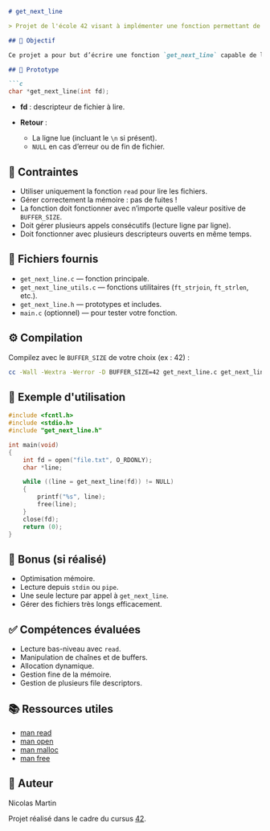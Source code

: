 ````markdown
# get_next_line

> Projet de l'école 42 visant à implémenter une fonction permettant de lire un fichier ligne par ligne.

## 🧠 Objectif

Ce projet a pour but d’écrire une fonction `get_next_line` capable de lire une ligne depuis un descripteur de fichier à chaque appel, jusqu’à atteindre la fin du fichier.

## 📌 Prototype

```c
char *get_next_line(int fd);
````

* **fd** : descripteur de fichier à lire.
* **Retour** :

  * La ligne lue (incluant le `\n` si présent).
  * `NULL` en cas d’erreur ou de fin de fichier.

## 🔧 Contraintes

* Utiliser uniquement la fonction `read` pour lire les fichiers.
* Gérer correctement la mémoire : pas de fuites !
* La fonction doit fonctionner avec n’importe quelle valeur positive de `BUFFER_SIZE`.
* Doit gérer plusieurs appels consécutifs (lecture ligne par ligne).
* Doit fonctionner avec plusieurs descripteurs ouverts en même temps.

## 📁 Fichiers fournis

* `get_next_line.c` — fonction principale.
* `get_next_line_utils.c` — fonctions utilitaires (`ft_strjoin`, `ft_strlen`, etc.).
* `get_next_line.h` — prototypes et includes.
* `main.c` (optionnel) — pour tester votre fonction.

## ⚙️ Compilation

Compilez avec le `BUFFER_SIZE` de votre choix (ex : 42) :

```bash
cc -Wall -Wextra -Werror -D BUFFER_SIZE=42 get_next_line.c get_next_line_utils.c main.c
```

## 🧪 Exemple d'utilisation

```c
#include <fcntl.h>
#include <stdio.h>
#include "get_next_line.h"

int main(void)
{
    int fd = open("file.txt", O_RDONLY);
    char *line;

    while ((line = get_next_line(fd)) != NULL)
    {
        printf("%s", line);
        free(line);
    }
    close(fd);
    return (0);
}
```

## 🏁 Bonus (si réalisé)

* Optimisation mémoire.
* Lecture depuis `stdin` ou `pipe`.
* Une seule lecture par appel à `get_next_line`.
* Gérer des fichiers très longs efficacement.

## ✅ Compétences évaluées

* Lecture bas-niveau avec `read`.
* Manipulation de chaînes et de buffers.
* Allocation dynamique.
* Gestion fine de la mémoire.
* Gestion de plusieurs file descriptors.

## 📚 Ressources utiles

* [man read](https://man7.org/linux/man-pages/man2/read.2.html)
* [man open](https://man7.org/linux/man-pages/man2/open.2.html)
* [man malloc](https://man7.org/linux/man-pages/man3/malloc.3.html)
* [man free](https://man7.org/linux/man-pages/man3/free.3.html)

## 👤 Auteur

Nicolas Martin

Projet réalisé dans le cadre du cursus [42](https://42.fr).
